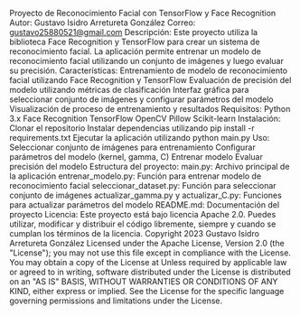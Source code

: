 Proyecto de Reconocimiento Facial con TensorFlow y Face Recognition
Autor: Gustavo Isidro Arretureta González
Correo: gustavo25880521@gmail.com
Descripción:
Este proyecto utiliza la biblioteca Face Recognition y TensorFlow para crear un sistema de reconocimiento facial. La aplicación permite entrenar un modelo de reconocimiento facial utilizando un conjunto de imágenes y luego evaluar su precisión.
Características:
Entrenamiento de modelo de reconocimiento facial utilizando Face Recognition y TensorFlow
Evaluación de precisión del modelo utilizando métricas de clasificación
Interfaz gráfica para seleccionar conjunto de imágenes y configurar parámetros del modelo
Visualización de proceso de entrenamiento y resultados
Requisitos:
Python 3.x
Face Recognition
TensorFlow
OpenCV
Pillow
Scikit-learn
Instalación:
Clonar el repositorio
Instalar dependencias utilizando pip install -r requirements.txt
Ejecutar la aplicación utilizando python main.py
Uso:
Seleccionar conjunto de imágenes para entrenamiento
Configurar parámetros del modelo (kernel, gamma, C)
Entrenar modelo
Evaluar precisión del modelo
Estructura del proyecto:
main.py: Archivo principal de la aplicación
entrenar_modelo.py: Función para entrenar modelo de reconocimiento facial
seleccionar_dataset.py: Función para seleccionar conjunto de imágenes
actualizar_gamma.py y actualizar_C.py: Funciones para actualizar parámetros del modelo
README.md: Documentación del proyecto
Licencia:
Este proyecto está bajo licencia Apache 2.0. Puedes utilizar, modificar y distribuir el código libremente, siempre y cuando se cumplan los términos de la licencia.
Copyright 2023 Gustavo Isidro Arretureta González
Licensed under the Apache License, Version 2.0 (the "License");
you may not use this file except in compliance with the License.
You may obtain a copy of the License at
Unless required by applicable law or agreed to in writing, software
distributed under the License is distributed on an "AS IS" BASIS,
WITHOUT WARRANTIES OR CONDITIONS OF ANY KIND, either express or implied.
See the License for the specific language governing permissions and
limitations under the License.

